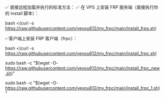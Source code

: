 ✅ 直接远程加载并执行的标准方法：
✅ 在 VPS 上安装 FRP 服务端（直接执行你的 install 脚本）：

bash <(curl -s https://raw.githubusercontent.com/yeyou612/my_frpc/main/install_frps.sh)



✅客户端上安装 FRP 客户端（frpc）：

bash <(curl -s https://raw.githubusercontent.com/yeyou612/my_frpc/main/install_frpc.sh)

sudo bash -c "$(wget -O- https://raw.githubusercontent.com/yeyou612/my_frpc/main/install_frpc_new.sh)"

sudo bash -c "$(wget -O- https://raw.githubusercontent.com/yeyou612/my_frpc/main/install_frpc_1.sh)"
